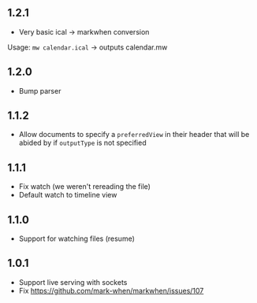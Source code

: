 ## 1.2.1
- Very basic ical -> markwhen conversion

Usage: `mw calendar.ical` -> outputs calendar.mw

## 1.2.0
- Bump parser

## 1.1.2

- Allow documents to specify a `preferredView` in their header that will be abided by if `outputType` is not specified

## 1.1.1

- Fix watch (we weren't rereading the file)
- Default watch to timeline view

## 1.1.0

- Support for watching files (resume)

## 1.0.1

- Support live serving with sockets
- Fix https://github.com/mark-when/markwhen/issues/107
